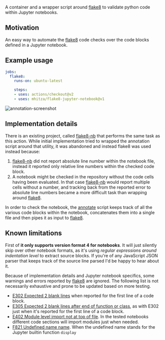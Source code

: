 A container and a wrapper script around [flake8][1] to validate python code within Jupyter
notebooks.


## Motivation

An easy way to automate the [flake8][1] code checks over the code blocks defined in a
Jupyter notebook.


## Example usage

```yaml
jobs:
  flake8:
    runs-on: ubuntu-latest

    steps:
    - uses: actions/checkout@v2
    - uses: mhitza/flake8-jupyter-notebook@v1
```

![annotation-screenshot]


## Implementation details

There is an existing project, called [flake8-nb][3] that performs the same task as this
action. While initial implementation tried to wrapped the annotation script around that
utility, it was abandoned and instead flake8 was used instead because:

  1. [flake8-nb][3] did not report absolute line number within the notebook file, instead it
     reported only relative line numbers within the checked code block.
  2. A notebook might be checked in the repository without the code cells having been
     evaluated. In that case [flake8-nb][3] would report multiple cells without a number,
     and tracking back from the reported error to absolute line numbers became a more
     difficult task than wrapping around [flake8][1].

In order to check the notebook, the [annotate][4] script keeps track of all the various code
blocks within the notebook, concatenates them into a single file and then pipes it as
input to [flake8][1]. 


## Known limitations

First of **it only supports version format 4 for notebooks**. It will just silently skip
over other notebook formats, as it's using *regular expressions around indentation level* to
extract source blocks. If you're of any JavaScript JSON parser that keeps track of the
source line parsed I'd be happy to hear about it.


Because of implementation details and Jupyter notebook specifics, some warnings and errors
reported by [flake8][1] are ignored. The following list is not necessarily exhaustive and
prone to be updated based on more testing.

 - [E302 Expected 2 blank lines][E302] when reported for the first line of a code block.
 - [E305 Expected 2 blank lines after end of function or class][E305], as with E302 just
   when it's reported for the first line of a code block.
 - [E402 Module level import not at top of file][E402]. In the tested notebooks different
   code sections will import modules just when needed.
 - [F821 Undefined name name][F821]. When the undefined name stands for the Jupyter builtin function
   `display`



[1]: https://flake8.pycqa.org/en/latest/
[annotation-screenshot]: https://user-images.githubusercontent.com/273079/82093965-d6585d00-9704-11ea-9159-c8b72a9b89c8.png
[3]: https://github.com/s-weigand/flake8-nb
[4]: annotate
[E302]: https://archive.vn/Bj1tc
[E305]: https://archive.vn/a3tr2
[E402]: https://archive.vn/i7NWk
[F821]: https://archive.ph/Ysz7l
